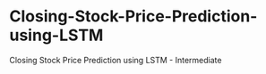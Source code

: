 # Closing-Stock-Price-Prediction-using-LSTM
Closing Stock Price Prediction using LSTM - Intermediate
